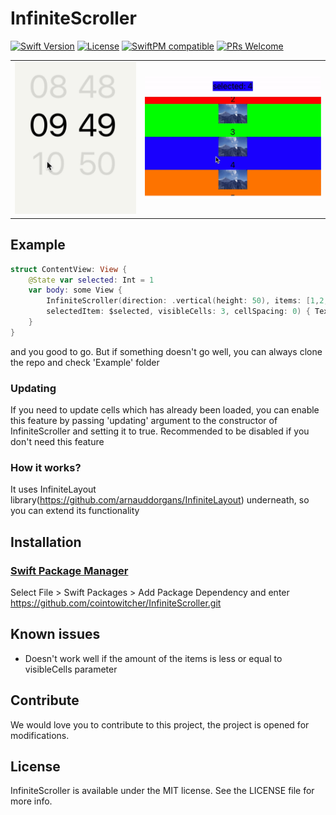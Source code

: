 # InfiniteScroller

[![Swift Version][swift-image]][swift-url]
[![License][license-image]][license-url]
[![SwiftPM compatible](https://img.shields.io/badge/SwiftPM-compatible-4BC51D.svg?style=flat)](https://github.com/Carthage/Carthage)
[![PRs Welcome](https://img.shields.io/badge/PRs-welcome-brightgreen.svg?style=flat-square)](http://makeapullrequest.com)
<table cellspacing="0" cellpadding="0" style="border-collapse: collapse; border: none;">
<tr>
    <td><img src="https://github.com/cointowitcher/InfiniteScroller/blob/master/docs/time_picker_example.gif" width="412">
</td>
    <td><img src="https://github.com/cointowitcher/InfiniteScroller/blob/master/docs/example.gif" width="600"></td>
    </tr>
    </table>


## Example

```swift
struct ContentView: View {
    @State var selected: Int = 1
    var body: some View {
        InfiniteScroller(direction: .vertical(height: 50), items: [1,2,3,4], 
        selectedItem: $selected, visibleCells: 3, cellSpacing: 0) { Text("\($0)") }
    }
}
```
and you good to go.
But if something doesn't go well, you can always clone the repo and check 'Example' folder

### Updating

If you need to update cells which has already been loaded, you can enable this feature by passing
'updating' argument to the constructor of InfiniteScroller and setting it to true. Recommended to be disabled if you
don't need this feature

### How it works?

It uses InfiniteLayout library(https://github.com/arnauddorgans/InfiniteLayout) underneath, so you can extend its functionality

## Installation

### [Swift Package Manager](https://github.com/apple/swift-package-manager)
Select File > Swift Packages > Add Package Dependency and enter https://github.com/cointowitcher/InfiniteScroller.git 

## Known issues

- Doesn't work well if the amount of the items is less or equal to visibleCells parameter

## Contribute

We would love you to contribute to this project, the project is opened for modifications. 

## License

InfiniteScroller is available under the MIT license. See the LICENSE file for more info.

[swift-image]:https://img.shields.io/badge/swift-5.2-orange.svg
[swift-url]: https://swift.org/
[license-image]: https://img.shields.io/badge/License-MIT-blue.svg
[license-url]: LICENSE
[codebeat-image]: https://codebeat.co/badges/c19b47ea-2f9d-45df-8458-b2d952fe9dad
[codebeat-url]: https://codebeat.co/projects/github-com-vsouza-awesomeios-com
